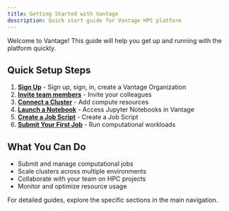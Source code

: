 ```yaml
---
title: Getting Started with Vantage
description: Quick start guide for Vantage HPC platform
---
```


Welcome to Vantage! This guide will help you get up and running with the platform quickly.

## Quick Setup Steps

1. **[Sign Up](./sign-up.md)** - Sign up, sign, in, create a Vantage Organization
2. **[Invite team members](./invite-intro.md)** - Invite your colleagues
3. **[Connect a Cluster](./create-cluster-intro.md)** - Add compute resources
4. **[Launch a Notebook](./notebook-intro.md)** - Access Jupyter Notebooks in Vantage
5. **[Create a Job Script](./create-job-script-intro.md)** - Create a Job Script
6. **[Submit Your First Job](./create-job-submission-intro.md)** - Run computational workloads

## What You Can Do

- Submit and manage computational jobs
- Scale clusters across multiple environments
- Collaborate with your team on HPC projects
- Monitor and optimize resource usage

For detailed guides, explore the specific sections in the main navigation.
